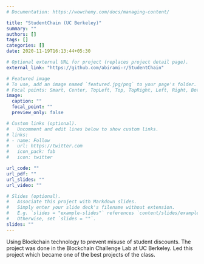 ```yaml
---
# Documentation: https://wowchemy.com/docs/managing-content/

title: "StudentChain (UC Berkeley)"
summary: ""
authors: []
tags: []
categories: []
date: 2020-11-19T16:13:44+05:30

# Optional external URL for project (replaces project detail page).
external_link: "https://github.com/abirami-r/StudentChain"

# Featured image
# To use, add an image named `featured.jpg/png` to your page's folder.
# Focal points: Smart, Center, TopLeft, Top, TopRight, Left, Right, BottomLeft, Bottom, BottomRight.
image:
  caption: ""
  focal_point: ""
  preview_only: false

# Custom links (optional).
#   Uncomment and edit lines below to show custom links.
# links:
# - name: Follow
#   url: https://twitter.com
#   icon_pack: fab
#   icon: twitter

url_code: ""
url_pdf: ""
url_slides: ""
url_video: ""

# Slides (optional).
#   Associate this project with Markdown slides.
#   Simply enter your slide deck's filename without extension.
#   E.g. `slides = "example-slides"` references `content/slides/example-slides.md`.
#   Otherwise, set `slides = ""`.
slides: ""
---
```

Using Blockchain technology to prevent misuse of student discounts. The project was done in the Blockchain Challenge Lab at UC Berkeley. Led this project which became one of the best projects of the class.